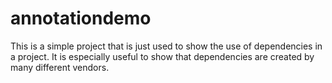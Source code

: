 # annotationdemo

This is a simple project that is just used to show the use of 
dependencies in a project. It is especially useful to show that
dependencies are created by many different vendors.

